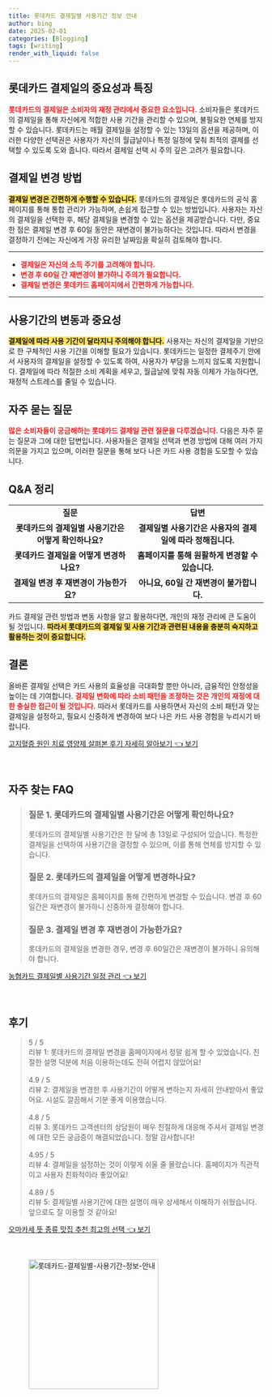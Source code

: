 ```yaml
---
title: 롯데카드 결제일별 사용기간 정보 안내
author: bing
date: 2025-02-01
categories: [Blogging]
tags: [writing]
render_with_liquid: false
---
```



<h2 id='롯데카드_결제일_특징'>롯데카드 결제일의 중요성과 특징</h2>

<p><b><span style="color: #ee2323;">롯데카드의 결제일은 소비자의 재정 관리에서 중요한 요소입니다.</span></b> 소비자들은 롯데카드의 결제일을 통해 자신에게 적합한 사용 기간을 관리할 수 있으며, 불필요한 연체를 방지할 수 있습니다. 롯데카드는 매월 결제일을 설정할 수 있는 13일의 옵션을 제공하며, 이러한 다양한 선택권은 사용자가 자신의 월급날이나 특정 일정에 맞춰 최적의 결제를 선택할 수 있도록 도와 줍니다. 따라서 결제일 선택 시 주의 깊은 고려가 필요합니다.</p>

<h2 id='결제일_변경_방법'>결제일 변경 방법</h2>

<p><b><span style="background-color: #ffe066;">결제일 변경은 간편하게 수행할 수 있습니다.</span></b> 롯데카드의 결제일은 롯데카드의 공식 홈페이지를 통해 통합 관리가 가능하며, 손쉽게 접근할 수 있는 방법입니다. 사용자는 자신의 결제일을 선택한 후, 해당 결제일을 변경할 수 있는 옵션을 제공받습니다. 다만, 중요한 점은 결제일 변경 후 60일 동안은 재변경이 불가능하다는 것입니다. 따라서 변경을 결정하기 전에는 자신에게 가장 유리한 날짜임을 확실히 검토해야 합니다.</p>

<hr />

<ul>
    <li><b><span style="color: #ee2323;">결제일은 자신의 소득 주기를 고려해야 합니다.</span></b></li>
    <li><b><span style="color: #ee2323;">변경 후 60일 간 재변경이 불가하니 주의가 필요합니다.</span></b></li>
    <li><b><span style="color: #ee2323;">결제일 변경은 롯데카드 홈페이지에서 간편하게 가능합니다.</span></b></li>
</ul>

<hr />

<h2 id='사용기간_변동'>사용기간의 변동과 중요성</h2>

<p><b><span style="background-color: #ffe066;">결제일에 따라 사용 기간이 달라지니 주의해야 합니다.</span></b> 사용자는 자신의 결제일을 기반으로 한 구체적인 사용 기간을 이해할 필요가 있습니다. 롯데카드는 일정한 결제주기 안에서 사용자의 결제일을 설정할 수 있도록 하여, 사용자가 부담을 느끼지 않도록 지원합니다. 결제일에 따라 적절한 소비 계획을 세우고, 월급날에 맞춰 자동 이체가 가능하다면, 재정적 스트레스를 줄일 수 있습니다.</p>

<h2 id='자주_묻는_질문'>자주 묻는 질문</h2>

<p><b><span style="color: #ee2323;">많은 소비자들이 궁금해하는 롯데카드 결제일 관련 질문을 다루겠습니다.</span></b> 다음은 자주 묻는 질문과 그에 대한 답변입니다. 사용자들은 결제일 선택과 변경 방법에 대해 여러 가지 의문을 가지고 있으며, 이러한 질문을 통해 보다 나은 카드 사용 경험을 도모할 수 있습니다.</p>

<h2 id='QnA_정리'>Q&A 정리</h2>

<table>
    <tr>
        <td style="text-align: center; height: 17px;"><b>질문</b></td>
        <td style="text-align: center; height: 17px;"><b>답변</b></td>
    </tr>
    <tr>
        <td style="text-align: center; height: 17px;"><b>롯데카드의 결제일별 사용기간은 어떻게 확인하나요?</b></td>
        <td style="text-align: center; height: 17px;"><b>결제일별 사용기간은 사용자의 결제일에 따라 정해집니다.</b></td>
    </tr>
    <tr>
        <td style="text-align: center; height: 17px;"><b>롯데카드 결제일을 어떻게 변경하나요?</b></td>
        <td style="text-align: center; height: 17px;"><b>홈페이지를 통해 원활하게 변경할 수 있습니다.</b></td>
    </tr>
    <tr>
        <td style="text-align: center; height: 17px;"><b>결제일 변경 후 재변경이 가능한가요?</b></td>
        <td style="text-align: center; height: 17px;"><b>아니요, 60일 간 재변경이 불가합니다.</b></td>
    </tr>
</table>

<p>카드 결제일 관련 방법과 변동 사항을 알고 활용하다면, 개인의 재정 관리에 큰 도움이 될 것입니다. <b><span style="background-color: #ffe066;">따라서 롯데카드의 결제일 및 사용 기간과 관련된 내용을 충분히 숙지하고 활용하는 것이 중요합니다.</span></b></p>

<h2 id='결론'>결론</h2>

<p>올바른 결제일 선택은 카드 사용의 효율성을 극대화할 뿐만 아니라, 금융적인 안정성을 높이는 데 기여합니다. <b><span style="color: #ee2323;">결제일 변화에 따라 소비 패턴을 조정하는 것은 개인의 재정에 대한 충실한 접근이 될 것입니다.</span></b> 따라서 롯데카드를 사용하면서 자신의 소비 패턴과 맞는 결제일을 설정하고, 필요시 신중하게 변경하여 보다 나은 카드 사용 경험을 누리시기 바랍니다.</p>


<p><a class="click-button" title="고지혈증 원인 치료 영양제 살펴본 후기 자세히 알아보기" href="https://24nara.github.io/posts/%EA%B3%A0%EC%A7%80%ED%98%88%EC%A6%9D-%EC%9B%90%EC%9D%B8-%EC%B9%98%EB%A3%8C-%EC%98%81%EC%96%91%EC%A0%9C-%EC%82%B4%ED%8E%B4%EB%B3%B8-%ED%9B%84%EA%B8%B0-%EC%9E%90%EC%84%B8%ED%9E%88-%EC%95%8C%EC%95%84%EB%B3%B4%EA%B8%B0/" rel="dofollow">고지혈증 원인 치료 영양제 살펴본 후기 자세히 알아보기 👈 보기</a></p><br>
<h2 id='자주_찾는_FAQ'>자주 찾는 FAQ</h2>
<div itemscope="" itemtype="https://schema.org/FAQPage"> 
<blockquote> 
<div itemscope="" itemprop="mainEntity" itemtype="https://schema.org/Question"> 
<h3 itemprop="name">질문 1. 롯데카드의 결제일별 사용기간은 어떻게 확인하나요?</h3> 
<div itemscope="" itemprop="acceptedAnswer" itemtype="https://schema.org/Answer"> 
<span itemprop="text"> 
<p>롯데카드의 결제일별 사용기간은 한 달에 총 13일로 구성되어 있습니다. 특정한 결제일을 선택하여 사용기간을 결정할 수 있으며, 이를 통해 연체를 방지할 수 있습니다.</p> 
</span> 
</div> 
</div> 

<div itemscope="" itemprop="mainEntity" itemtype="https://schema.org/Question"> 
<h3 itemprop="name">질문 2. 롯데카드의 결제일을 어떻게 변경하나요?</h3> 
<div itemscope="" itemprop="acceptedAnswer" itemtype="https://schema.org/Answer"> 
<span itemprop="text"> 
<p>롯데카드의 결제일은 홈페이지를 통해 간편하게 변경할 수 있습니다. 변경 후 60일간은 재변경이 불가하니 신중하게 결정해야 합니다.</p> 
</span> 
</div> 
</div> 

<div itemscope="" itemprop="mainEntity" itemtype="https://schema.org/Question"> 
<h3 itemprop="name">질문 3. 결제일 변경 후 재변경이 가능한가요?</h3> 
<div itemscope="" itemprop="acceptedAnswer" itemtype="https://schema.org/Answer"> 
<span itemprop="text"> 
<p>롯데카드의 결제일을 변경한 경우, 변경 후 60일간은 재변경이 불가하니 유의해야 합니다.</p> 
</span> 
</div> 
</div> 
</blockquote> 
</div>
<p><a class="click-button" title="농협카드 결제일별 사용기간 일정 관리" href="https://24nara.github.io/posts/%EB%86%8D%ED%98%91%EC%B9%B4%EB%93%9C-%EA%B2%B0%EC%A0%9C%EC%9D%BC%EB%B3%84-%EC%82%AC%EC%9A%A9%EA%B8%B0%EA%B0%84-%EC%9D%BC%EC%A0%95-%EA%B4%80%EB%A6%AC/" rel="dofollow">농협카드 결제일별 사용기간 일정 관리 👈 보기</a></p><br>
<h2 id='후기'>후기</h2>
<div itemscope itemtype="https://schema.org/Product">
  <blockquote>
  <div itemprop="review" itemscope itemtype="https://schema.org/Review">
      <div itemprop="reviewRating" itemscope itemtype="https://schema.org/Rating"> <span itemprop="ratingValue">5</span> / <span itemprop="bestRating">5</span> </div>
      <span itemprop="reviewBody">리뷰 1: 롯데카드의 결제일 변경을 홈페이지에서 정말 쉽게 할 수 있었습니다. 친절한 설명 덕분에 처음 이용하는데도 전혀 어렵지 않았어요!</span>
  </div>
  <br>
  <div itemprop="review" itemscope itemtype="https://schema.org/Review">
      <div itemprop="reviewRating" itemscope itemtype="https://schema.org/Rating"> <span itemprop="ratingValue">4.9</span> / <span itemprop="bestRating">5</span> </div>
      <span itemprop="reviewBody">리뷰 2: 결제일을 변경한 후 사용기간이 어떻게 변하는지 자세히 안내받아서 좋았어요. 시설도 깔끔해서 기분 좋게 이용했습니다.</span>
  </div>
  <br>
  <div itemprop="review" itemscope itemtype="https://schema.org/Review">
      <div itemprop="reviewRating" itemscope itemtype="https://schema.org/Rating"> <span itemprop="ratingValue">4.8</span> / <span itemprop="bestRating">5</span> </div>
      <span itemprop="reviewBody">리뷰 3: 롯데카드 고객센터의 상담원이 매우 친절하게 대응해 주셔서 결제일 변경에 대한 모든 궁금증이 해결되었습니다. 정말 감사합니다!</span>
  </div>
  <br>
  <div itemprop="review" itemscope itemtype="https://schema.org/Review">
      <div itemprop="reviewRating" itemscope itemtype="https://schema.org/Rating"> <span itemprop="ratingValue">4.95</span> / <span itemprop="bestRating">5</span> </div>
      <span itemprop="reviewBody">리뷰 4: 결제일을 설정하는 것이 이렇게 쉬울 줄 몰랐습니다. 홈페이지가 직관적이고 사용자 친화적이라 좋았어요!</span>
  </div>
  <br>
  <div itemprop="review" itemscope itemtype="https://schema.org/Review">
      <div itemprop="reviewRating" itemscope itemtype="https://schema.org/Rating"> <span itemprop="ratingValue">4.89</span> / <span itemprop="bestRating">5</span> </div>
      <span itemprop="reviewBody">리뷰 5: 결제일별 사용기간에 대한 설명이 매우 상세해서 이해하기 쉬웠습니다. 앞으로도 잘 이용할 것 같아요!</span>
  </div>
  </blockquote>
</div>
<p><a class="click-button" title="오마카세 뜻 종류 맛집 추천 최고의 선택" href="https://24nara.github.io/posts/%EC%98%A4%EB%A7%88%EC%B9%B4%EC%84%B8-%EB%9C%BB-%EC%A2%85%EB%A5%98-%EB%A7%9B%EC%A7%91-%EC%B6%94%EC%B2%9C-%EC%B5%9C%EA%B3%A0%EC%9D%98-%EC%84%A0%ED%83%9D/" rel="dofollow">오마카세 뜻 종류 맛집 추천 최고의 선택 👈 보기</a></p><br>
<figure class="image"><img src="https://24nara.github.io/assets/img/thumbnail/롯데카드-결제일별-사용기간-정보-안내.webp" alt="롯데카드-결제일별-사용기간-정보-안내" width="256" height="256"></figure>